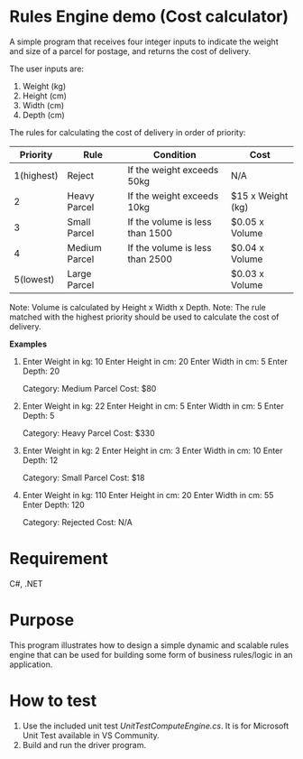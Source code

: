 Rules Engine demo (Cost calculator)
======================
A simple program that receives four integer inputs to indicate the weight and size of a parcel for postage, and returns the cost of delivery.

The user inputs are:
1. Weight (kg)
2. Height (cm)
3. Width (cm)
4. Depth (cm)

The rules for calculating the cost of delivery in order of priority:

Priority  |Rule          |Condition                       |Cost
----------|--------------|--------------------------------|------------------
1(highest)|Reject        |If the weight exceeds 50kg      |N/A
2         |Heavy Parcel  |If the weight exceeds 10kg      |$15 x Weight (kg)
3         |Small Parcel  |If the volume is less than 1500 |$0.05 x Volume
4         |Medium Parcel |If the volume is less than 2500 |$0.04 x Volume
5(lowest) |Large Parcel  |                                |$0.03 x Volume

Note: Volume is calculated by Height x Width x Depth.
Note: The rule matched with the highest priority should be used to calculate the cost of delivery.

**Examples**
1. Enter Weight in kg: 10
   Enter Height in cm: 20
   Enter Width in cm: 5
   Enter Depth: 20
   
   Category: Medium Parcel
   Cost: $80
   
2. Enter Weight in kg: 22
   Enter Height in cm: 5
   Enter Width in cm: 5
   Enter Depth: 5
   
   Category: Heavy Parcel
   Cost: $330

3. Enter Weight in kg: 2
   Enter Height in cm: 3
   Enter Width in cm: 10
   Enter Depth: 12

   Category: Small Parcel
   Cost: $18

4. Enter Weight in kg: 110
   Enter Height in cm: 20
   Enter Width in cm: 55
   Enter Depth: 120
 
   Category: Rejected
   Cost: N/A

Requirement
===========
C#, .NET 

Purpose
=======
This program illustrates how to design a simple dynamic and scalable rules engine that can be used for building some form of business rules/logic in an application.

How to test
===========
1. Use the included unit test *UnitTestComputeEngine.cs*. It is for Microsoft Unit Test available in VS Community.
2. Build and run the driver program.


